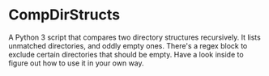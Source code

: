 CompDirStructs
==============

A Python 3 script that compares two directory structures recursively.  It lists unmatched directories, and oddly empty ones.  There's a regex block to exclude certain directories that should be empty.  Have a look inside to figure out how to use it in your own way.
